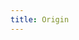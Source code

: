 ```yaml
---
title: Origin
---
```

<!-- Identify UA then redirect -->
<script>
    if (/(x64|WOW64)/i.test(navigator.userAgent)) {
        window.location.href = "https://www.dm.origin.com/download";
    }
    if (/(x86_64)/i.test(navigator.userAgent)) {
        window.location.href = "https://www.dm.origin.com/download";
    }
    if (/(Macintosh)/i.test(navigator.userAgent)) {
        window.location.href = "https://www.dm.origin.com/mac/download";
    }
    if (/(iPhone|iPod)/i.test(navigator.userAgent)) {
        alert("This app does not work on your device.");
    }
    if (/(iPad)/i.test(navigator.userAgent)) {
        alert("This app does not work on your device.");
    }
    if (/(Android)/i.test(navigator.userAgent)) {
        alert("This app does not work on your device.");
    }
</script>
